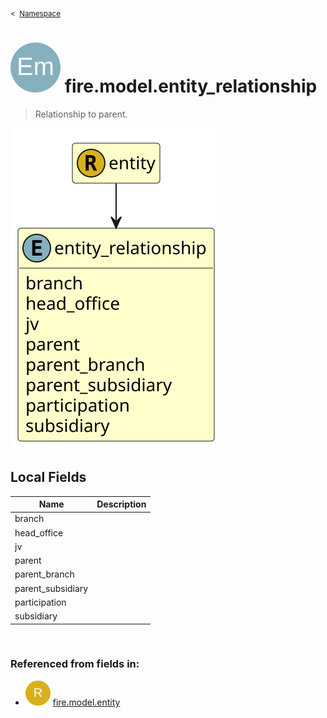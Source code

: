 <sub>&lt;&nbsp; [Namespace](index.md)</sub>
# <img src='images/enumType-lg.svg'/> fire.model.entity_relationship
>  
>Relationship to parent.
> 
<img src='images/fire.model.entity_relationship.svg'/>


## Local Fields


| Name        | Description |
| ----------- | ----------- |
| branch |   |
| head_office |   |
| jv |   |
| parent |   |
| parent_branch |   |
| parent_subsidiary |   |
| participation |   |
| subsidiary |   |

<br/>

### Referenced from fields in:
- <img src='images/recordType.svg'/> [fire.model.entity](UDT-fire.model.entity.md)

